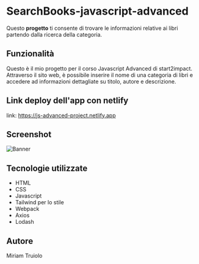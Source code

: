 # SearchBooks-javascript-advanced

Questo **progetto** ti consente di trovare le informazioni relative ai libri partendo dalla ricerca della categoria.

## Funzionalità

Questo è il mio progetto per il corso Javascript Advanced di start2impact. 
Attraverso il sito web, è possibile inserire il nome di una categoria di libri e accedere ad informazioni dettagliate su titolo, autore e descrizione.

## Link deploy dell'app con netlify

link: https://js-advanced-project.netlify.app

## Screenshot

![Banner](https://github.com/miriamtruiolo/project-js-advanced/blob/main/src/img/preview.png)

## Tecnologie utilizzate

- HTML
- CSS
- Javascript
- Tailwind per lo stile
- Webpack 
- Axios
- Lodash

## Autore

Miriam Truiolo
